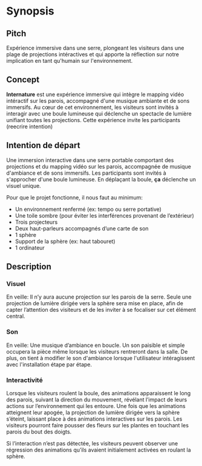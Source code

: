 # Synopsis

## Pitch 
Expérience immersive dans une serre, plongeant les visiteurs dans une plage de projections intéractives et qui apporte la réflection sur notre implication en tant qu'humain sur l'environnement.

## Concept
**Internature** est une expérience immersive qui intègre le mapping vidéo intéractif sur les parois, accompagné d'une musique ambiante et de sons immersifs. Au cœur de cet environnement, les visiteurs sont invités à interagir avec une boule lumineuse qui déclenche un spectacle de lumière unifiant toutes les projections. Cette expérience invite les participants (reecrire intention)

## Intention de départ
Une immersion interactive dans une serre portable comportant des projections et du mapping vidéo sur les parois, accompagnée de musique d'ambiance et de sons immersifs. Les participants sont invités à s'approcher d'une boule lumineuse. En déplaçant la boule, **ça** déclenche un visuel unique. 

Pour que le projet fonctionne, il nous faut au minimum: 
- Un environnement renfermé (ex: tempo ou serre portative) 
- Une toile sombre (pour éviter les interférences provenant de l’extérieur) 
- Trois projecteurs  
- Deux haut-parleurs accompagnés d’une carte de son 
- 1 sphère  
- Support de la sphère (ex: haut tabouret) 
- 1 ordinateur 

## Description
### Visuel
En veille: Il n’y aura aucune projection sur les parois de la serre. Seule une projection de lumière dirigée vers la sphère sera mise en place, afin de capter l’attention des visiteurs et de les inviter à se focaliser sur cet élément central.

### Son
En veille: Une musique d’ambiance en boucle. Un son paisible et simple occupera la pièce même lorsque les visiteurs rentreront dans la salle. De plus, on tient à modifier le son d'ambiance lorsque l'utilisateur intéragissent avec l'installation étape par étape.

### Interactivité
Lorsque les visiteurs roulent la boule, des animations apparaissent le long des parois, suivant la direction du mouvement, révélant l’impact de leurs actions sur l’environnement qui les entoure. Une fois que les animations atteignent leur apogée, la projection de lumière dirigée vers la sphère s’éteint, laissant place à des animations interactives sur les parois.  Les visiteurs pourront faire pousser des fleurs sur les plantes en touchant les parois du bout des doigts.

Si l’interaction n’est pas détectée, les visiteurs peuvent observer une régression des animations qu’ils avaient initialement activées en roulant la sphère. 


